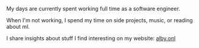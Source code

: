 My days are currently spent working full time as a software engineer.

When I'm not working, I spend my time on side projects, music, or reading about ml.

I share insights about stuff I find interesting on my website: [alby.onl](https://alby.onl)
